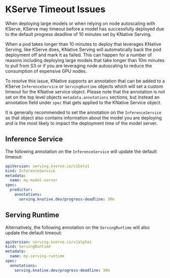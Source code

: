 # KServe Timeout Issues

When deploying large models or when relying on node autoscaling with KServe, KServe may timeout before a model has successfully deployed due to the default progress deadline of 10 minutes set by KNative Serving.

When a pod takes longer than 10 minutes to deploy that leverages KNative Serving, like KServe does, KNative Serving will automatically back the pod deployment off and mark it as failed.  This can happen for a number of reasons including deploying large models that take longer than 10m minutes to pull from S3 or if you are leveraging node autoscaling to reduce the consumption of expensive GPU nodes.

To resolve this issue, KNative supports an annotation that can be added to a KServe `InferenceService` or `ServingRuntime` objects which will set a custom timeout for the KNative service object.  Please note that the annotation is not set on the top level objects `metadata.annotations` sections, but instead an annotation field under `spec` that gets applied to the KNative Service object.

It is generally recommended to set the annotation on the `InferenceService` as that object also contains information about the model you are deploying and is the most likely to impact the deployment time of the model server.

## Inference Service

The following annotation on the `InferenceService` will update the default timeout:

```yaml
apiVersion: serving.kserve.io/v1beta1
kind: InferenceService
metadata:
  name: my-model-server
spec:
  predictor:
    annotations:
      serving.knative.dev/progress-deadline: 30m
```

## Serving Runtime

Alternatively, the following annotation on the `ServingRuntime` will also update the default timeout:

```yaml
apiVersion: serving.kserve.io/v1alpha1
kind: ServingRuntime
metadata:
  name: my-serving-runtime
spec:
  annotations:
    serving.knative.dev/progress-deadline: 30m
```
